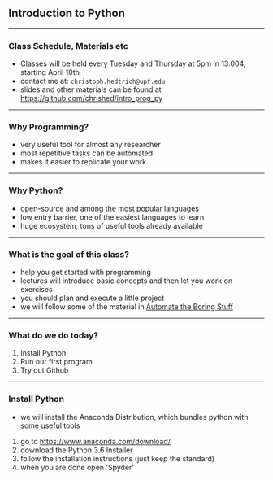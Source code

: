 ## Introduction to Python


---

### Class Schedule, Materials etc

* Classes will be held every Tuesday and Thursday at 5pm in 13.004, starting April 10th
* contact me at: `christoph.hedtrich@upf.edu`
* slides and other materials can be found at https://github.com/chrished/intro_prog_py

---

### Why Programming?

* very useful tool for almost any researcher
* most repetitive tasks can be automated
* makes it easier to replicate your work

---

### Why Python?

* open-source and among the most [popular languages](https://www.tiobe.com/tiobe-index/)
* low entry barrier, one of the easiest languages to learn
* huge ecosystem, tons of useful tools already available

---

### What is the goal of this class?

* help you get started with programming
* lectures will introduce basic concepts and then let you work on exercises
* you should plan and execute a little project
* we will follow some of the material in [Automate the Boring Stuff](https://automatetheboringstuff.com)

---

### What do we do today?

1. Install Python
2. Run our first program
3. Try out Github

---

### Install Python

* we will install the Anaconda Distribution, which bundles python with some useful tools
1. go to https://www.anaconda.com/download/
2. download the Python 3.6 Installer
3. follow the installation instructions (just keep the standard)
4. when you are done open 'Spyder'
